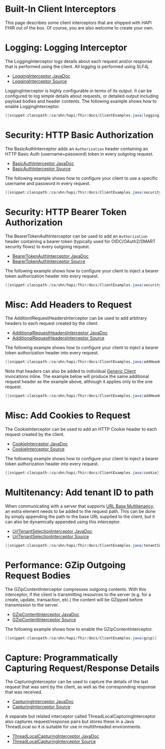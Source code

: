 # Built-In Client Interceptors

This page describes some client interceptors that are shipped with HAPI FHIR out of the box. Of course, you are also welcome to create your own.

<a name="logging_interceptor"/>

# Logging: Logging Interceptor

The LoggingInterceptor logs details about each request and/or response that is performed using the client. All logging is performed using SLF4j.

* [LoggingInterceptor JavaDoc](/apidocs/hapi-fhir-client/ca/uhn/fhir/rest/client/interceptor/LoggingInterceptor.html)
* [LoggingInterceptor Source](https://github.com/hapifhir/hapi-fhir/blob/master/hapi-fhir-client/src/main/java/ca/uhn/fhir/rest/client/interceptor/LoggingInterceptor.java)

LoggingInterceptor is highly configurable in terms of its output. It can be configured to log simple details about requests, or detailed output including payload bodies and header contents. The following example shows how to enable LoggingInterceptor. 

```java
{{snippet:classpath:/ca/uhn/hapi/fhir/docs/ClientExamples.java|logging}}
```

# Security: HTTP Basic Authorization

The BasicAuthInterceptor adds an `Authorization` header containing an HTTP Basic Auth (username+password) token in every outgoing request.

* [BasicAuthInterceptor JavaDoc](/apidocs/hapi-fhir-client/ca/uhn/fhir/rest/client/interceptor/BasicAuthInterceptor.html)
* [BasicAuthInterceptor Source](https://github.com/hapifhir/hapi-fhir/blob/master/hapi-fhir-client/src/main/java/ca/uhn/fhir/rest/client/interceptor/BasicAuthInterceptor.java)

The following example shows how to configure your client to	use a specific username and password in every request.

```java
{{snippet:classpath:/ca/uhn/hapi/fhir/docs/ClientExamples.java|security}}
```

# Security: HTTP Bearer Token Authorization

The BearerTokenAuthInterceptor can be used to add an `Authorization` header containing a bearer token (typically used for OIDC/OAuth2/SMART security flows) to every outgoing request.

* [BearerTokenAuthInterceptor JavaDoc](/apidocs/hapi-fhir-client/ca/uhn/fhir/rest/client/interceptor/BearerTokenAuthInterceptor.html)
* [BearerTokenAuthInterceptor Source](https://github.com/hapifhir/hapi-fhir/blob/master/hapi-fhir-client/src/main/java/ca/uhn/fhir/rest/client/interceptor/BearerTokenAuthInterceptor.java)

The following example shows how to configure your client to inject a bearer token authorization header into every request.

```java
{{snippet:classpath:/ca/uhn/hapi/fhir/docs/ClientExamples.java|securityBearer}}
```

# Misc: Add Headers to Request

The AdditionlRequestHeadersInterceptor can be used to add arbitrary headers to each request created by the client.

* [AdditionalRequestHeadersInterceptor JavaDoc](/apidocs/hapi-fhir-client/ca/uhn/fhir/rest/client/interceptor/AdditionalRequestHeadersInterceptor.html)
* [AdditionalRequestHeadersInterceptor Source](https://github.com/hapifhir/hapi-fhir/blob/master/hapi-fhir-client/src/main/java/ca/uhn/fhir/rest/client/interceptor/AdditionalRequestHeadersInterceptor.java)

The following example shows how to configure your client to inject a bearer token authorization header into every request.

```java
{{snippet:classpath:/ca/uhn/hapi/fhir/docs/ClientExamples.java|addHeaders}}
```

Note that headers can also be added to individual [Generic Client](/docs/client/generic_client.html) invocations inline. The example below will produce the same additional request header as the example above, although it applies only to the one request. 

```java
{{snippet:classpath:/ca/uhn/hapi/fhir/docs/ClientExamples.java|addHeadersNoInterceptor}}
```

# Misc: Add Cookies to Request

The CookieInterceptor can be used to add an HTTP Cookie header to each request created by the client.

* [CookieInterceptor JavaDoc](/apidocs/hapi-fhir-client/ca/uhn/fhir/rest/client/interceptor/CookieInterceptor.html)
* [CookieInterceptor Source](https://github.com/hapifhir/hapi-fhir/blob/master/hapi-fhir-client/src/main/java/ca/uhn/fhir/rest/client/interceptor/CookieInterceptor.java)

The following example shows how to configure your client to inject a bearer token authorization header into every request.

```java
{{snippet:classpath:/ca/uhn/hapi/fhir/docs/ClientExamples.java|cookie}}
```

# Multitenancy: Add tenant ID to path

When communicating with a server that supports [URL Base Multitenancy](/docs/server_plain/multitenancy.html#url-base-multitenancy), an extra element needs to be added to the request path. This can be done by simply appending the path to the base URL supplied to the client, but it can also be dynamically appended using this interceptor.

* [UrlTenantSelectionInterceptor JavaDoc](/apidocs/hapi-fhir-client/ca/uhn/fhir/rest/client/interceptor/UrlTenantSelectionInterceptor.html)
* [UrlTenantSelectionInterceptor Source](https://github.com/hapifhir/hapi-fhir/blob/master/hapi-fhir-client/src/main/java/ca/uhn/fhir/rest/client/interceptor/UrlTenantSelectionInterceptor.java)

```java
{{snippet:classpath:/ca/uhn/hapi/fhir/docs/ClientExamples.java|tenantId}}
```

# Performance: GZip Outgoing Request Bodies

The GZipContentInterceptor compresses outgoing contents. With this interceptor, if the client is transmitting resources to the server (e.g. for a create, update, transaction, etc.) the content will be GZipped before transmission to the server.

* [GZipContentInterceptor JavaDoc](/apidocs/hapi-fhir-client/ca/uhn/fhir/rest/client/apache/GZipContentInterceptor.html)
* [GZipContentInterceptor Source](https://github.com/hapifhir/hapi-fhir/blob/master/hapi-fhir-client/src/main/java/ca/uhn/fhir/rest/client/apache/GZipContentInterceptor.java)

The following example shows how to enable the GZipContentInterceptor.

```java
{{snippet:classpath:/ca/uhn/hapi/fhir/docs/ClientExamples.java|gzip}}
```

# Capture: Programmatically Capturing Request/Response Details

The CapturingInterceptor can be used to capture the details of the last request that was sent by the client, as well as the corresponding response that was received. 

* [CapturingInterceptor JavaDoc](/apidocs/hapi-fhir-client/ca/uhn/fhir/rest/client/interceptor/CapturingInterceptor.html)
* [CapturingInterceptor Source](https://github.com/jamesagnew/hapi-fhir/blob/master/hapi-fhir-client/src/main/java/ca/uhn/fhir/rest/client/interceptor/CapturingInterceptor.java)

A separate but related interceptor called ThreadLocalCapturingInterceptor also captures request/response pairs but stores these in a Java ThreadLocal so it is suitable for use in multithreaded environments.  

* [ThreadLocalCapturingInterceptor JavaDoc](/apidocs/hapi-fhir-client/ca/uhn/fhir/rest/client/interceptor/ThreadLocalCapturingInterceptor.html)
* [ThreadLocalCapturingInterceptor Source](https://github.com/jamesagnew/hapi-fhir/blob/master/hapi-fhir-client/src/main/java/ca/uhn/fhir/rest/client/interceptor/ThreadLocalCapturingInterceptor.java)
